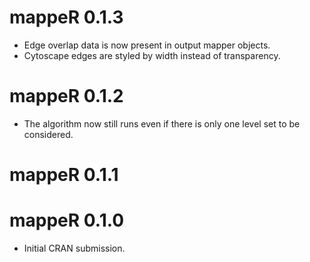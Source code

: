 # mappeR 0.1.3

* Edge overlap data is now present in output mapper objects.
* Cytoscape edges are styled by width instead of transparency.

# mappeR 0.1.2

* The algorithm now still runs even if there is only one level set to be considered.

# mappeR 0.1.1

# mappeR 0.1.0

* Initial CRAN submission.
